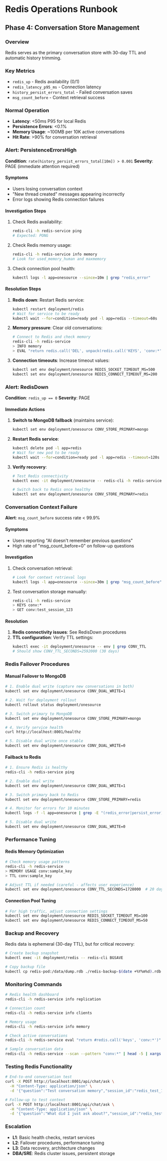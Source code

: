 # Redis Operations Runbook
## Phase 4: Conversation Store Management

### Overview
Redis serves as the primary conversation store with 30-day TTL and automatic history trimming.

### Key Metrics
- `redis_up` - Redis availability (0/1)
- `redis_latency_p95_ms` - Connection latency
- `history_persist_errors_total` - Failed conversation saves
- `msg_count_before` - Context retrieval success

### Normal Operation
- **Latency**: <50ms P95 for local Redis
- **Persistence Errors**: <0.1% 
- **Memory Usage**: ~100MB per 10K active conversations
- **Hit Rate**: >90% for conversation retrieval

### Alert: PersistenceErrorsHigh
**Condition**: `rate(history_persist_errors_total[10m]) > 0.001`
**Severity**: PAGE (immediate attention required)

#### Symptoms
- Users losing conversation context
- "New thread created" messages appearing incorrectly  
- Error logs showing Redis connection failures

#### Investigation Steps
1. Check Redis availability:
   ```bash
   redis-cli -h redis-service ping
   # Expected: PONG
   ```

2. Check Redis memory usage:
   ```bash
   redis-cli -h redis-service info memory
   # Look for used_memory_human and maxmemory
   ```

3. Check connection pool health:
   ```bash
   kubectl logs -l app=onesource --since=10m | grep "redis_error"
   ```

#### Resolution Steps
1. **Redis down**: Restart Redis service:
   ```bash
   kubectl restart deployment/redis
   # Wait for service to be ready
   kubectl wait --for=condition=ready pod -l app=redis --timeout=60s
   ```

2. **Memory pressure**: Clear old conversations:
   ```bash
   # Connect to Redis and check memory
   redis-cli -h redis-service
   > INFO memory
   > EVAL "return redis.call('DEL', unpack(redis.call('KEYS', 'conv:*')))" 0
   ```

3. **Connection timeouts**: Increase timeout values:
   ```bash
   kubectl set env deployment/onesource REDIS_SOCKET_TIMEOUT_MS=500
   kubectl set env deployment/onesource REDIS_CONNECT_TIMEOUT_MS=200
   ```

### Alert: RedisDown
**Condition**: `redis_up == 0`
**Severity**: PAGE

#### Immediate Actions
1. **Switch to MongoDB fallback** (maintains service):
   ```bash
   kubectl set env deployment/onesource CONV_STORE_PRIMARY=mongo
   ```

2. **Restart Redis service**:
   ```bash
   kubectl delete pod -l app=redis
   # Wait for new pod to be ready
   kubectl wait --for=condition=ready pod -l app=redis --timeout=120s
   ```

3. **Verify recovery**:
   ```bash
   # Test Redis connectivity
   kubectl exec -it deployment/onesource -- redis-cli -h redis-service ping
   
   # Switch back to Redis once healthy
   kubectl set env deployment/onesource CONV_STORE_PRIMARY=redis
   ```

### Conversation Context Failure
**Alert**: `msg_count_before` success rate < 99.9%

#### Symptoms
- Users reporting "AI doesn't remember previous questions"
- High rate of "msg_count_before=0" on follow-up questions

#### Investigation
1. Check conversation retrieval:
   ```bash
   # Look for context retrieval logs
   kubectl logs -l app=onesource --since=30m | grep "msg_count_before" | tail -20
   ```

2. Test conversation storage manually:
   ```bash
   redis-cli -h redis-service
   > KEYS conv:*
   > GET conv:test_session_123
   ```

#### Resolution
1. **Redis connectivity issues**: See RedisDown procedures
2. **TTL configuration**: Verify TTL settings:
   ```bash
   kubectl exec -it deployment/onesource -- env | grep CONV_TTL
   # Should show CONV_TTL_SECONDS=2592000 (30 days)
   ```

### Redis Failover Procedures

#### Manual Failover to MongoDB
```bash
# 1. Enable dual write (capture new conversations in both)
kubectl set env deployment/onesource CONV_DUAL_WRITE=1

# 2. Wait for deployment rollout
kubectl rollout status deployment/onesource

# 3. Switch primary to MongoDB
kubectl set env deployment/onesource CONV_STORE_PRIMARY=mongo

# 4. Verify service health
curl http://localhost:8001/healthz

# 5. Disable dual write once stable
kubectl set env deployment/onesource CONV_DUAL_WRITE=0
```

#### Failback to Redis
```bash
# 1. Ensure Redis is healthy
redis-cli -h redis-service ping

# 2. Enable dual write
kubectl set env deployment/onesource CONV_DUAL_WRITE=1

# 3. Switch primary back to Redis  
kubectl set env deployment/onesource CONV_STORE_PRIMARY=redis

# 4. Monitor for errors for 10 minutes
kubectl logs -f -l app=onesource | grep -E "(redis_error|persist_error)"

# 5. Disable dual write
kubectl set env deployment/onesource CONV_DUAL_WRITE=0
```

### Performance Tuning

#### Redis Memory Optimization
```bash
# Check memory usage patterns
redis-cli -h redis-service
> MEMORY USAGE conv:sample_key
> TTL conv:sample_key

# Adjust TTL if needed (careful - affects user experience)
kubectl set env deployment/onesource CONV_TTL_SECONDS=1728000  # 20 days
```

#### Connection Pool Tuning
```bash
# For high traffic, adjust connection settings
kubectl set env deployment/onesource REDIS_SOCKET_TIMEOUT_MS=100
kubectl set env deployment/onesource REDIS_CONNECT_TIMEOUT_MS=50
```

### Backup and Recovery
Redis data is ephemeral (30-day TTL), but for critical recovery:

```bash
# Create backup snapshot
kubectl exec -it deployment/redis -- redis-cli BGSAVE

# Copy backup file
kubectl cp redis-pod:/data/dump.rdb ./redis-backup-$(date +%Y%m%d).rdb
```

### Monitoring Commands
```bash
# Redis health dashboard
redis-cli -h redis-service info replication

# Connection count
redis-cli -h redis-service info clients

# Memory usage
redis-cli -h redis-service info memory

# Check active conversations
redis-cli -h redis-service eval "return #redis.call('keys', 'conv:*')" 0

# Sample conversation data
redis-cli -h redis-service --scan --pattern "conv:*" | head -5 | xargs redis-cli -h redis-service mget
```

### Testing Redis Functionality
```bash
# End-to-end conversation test
curl -X POST http://localhost:8001/api/chat/ask \
  -H "Content-Type: application/json" \
  -d '{"question":"Test conversation memory","session_id":"redis_test_123"}'

# Follow-up to test context
curl -X POST http://localhost:8001/api/chat/ask \
  -H "Content-Type: application/json" \
  -d '{"question":"What did I just ask about?","session_id":"redis_test_123"}'
```

### Escalation
- **L1**: Basic health checks, restart services
- **L2**: Failover procedures, performance tuning
- **L3**: Data recovery, architecture changes
- **DBA/SRE**: Redis cluster issues, persistent storage